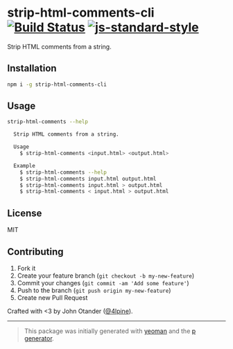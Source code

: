 # strip-html-comments-cli [![Build Status](https://secure.travis-ci.org/johnotander/strip-html-comments-cli.png?branch=master)](https://travis-ci.org/johnotander/strip-html-comments-cli) [![js-standard-style](https://img.shields.io/badge/code%20style-standard-brightgreen.svg?style=flat)](https://github.com/feross/standard)

Strip HTML comments from a string.

## Installation

```bash
npm i -g strip-html-comments-cli
```

## Usage

```sh
strip-html-comments --help

  Strip HTML comments from a string.

  Usage
    $ strip-html-comments <input.html> <output.html>

  Example
    $ strip-html-comments --help
    $ strip-html-comments input.html output.html
    $ strip-html-comments input.html > output.html
    $ strip-html-comments < input.html > output.html
```

## License

MIT

## Contributing

1. Fork it
2. Create your feature branch (`git checkout -b my-new-feature`)
3. Commit your changes (`git commit -am 'Add some feature'`)
4. Push to the branch (`git push origin my-new-feature`)
5. Create new Pull Request

Crafted with <3 by John Otander ([@4lpine](https://twitter.com/4lpine)).

***

> This package was initially generated with [yeoman](http://yeoman.io) and the [p generator](https://github.com/johnotander/generator-p.git).
